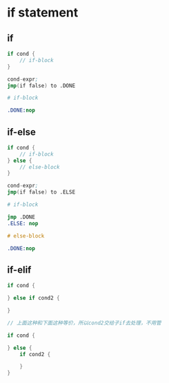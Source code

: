 # if statement

## if
```go
if cond {
    // if-block
}
```

```s
cond-expr;
jmp(if false) to .DONE

# if-block

.DONE:nop
```

## if-else
```go
if cond {
    // if-block
} else {
    // else-block
}
```

```s
cond-expr;
jmp(if false) to .ELSE

# if-block

jmp .DONE
.ELSE: nop

# else-block

.DONE:nop

```

## if-elif

```go
if cond {

} else if cond2 {

}

// 上面这种和下面这种等价，所以cond2交给子if去处理，不用管

if cond {

} else {
    if cond2 {

    }
}

```